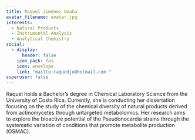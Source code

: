 ```yaml
---
title: Raquel Jiménez Umaña
avatar_filename: avatar.jpg
interests:
  - Natural Products
  - Instrumental Analysis
  - Analytical Chemistry
social:
  - display:
      header: false
    icon_pack: fas
    icon: envelope
    link: "mailto:raquedju@hotmail.com "
superuser: false
---
```


Raquel holds a Bachelor’s degree in Chemical Laboratory Science from the University of Costa Rica. Currently, she is conducting her dissertation focusing on the study of the chemical diversity of natural products derived from actinomycetes through untargeted metabolomics. Her research aims to explore the bioactive potential of the Pseudonocardia strains through the systematic variation of conditions that promote metabolite production (OSMAC).

